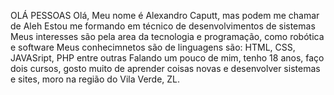 OLÁ PESSOAS
    Olá, Meu nome é Alexandro Caputt, mas podem me chamar de Aleh
 Estou me formando em técnico de desenvolvimentos de sistemas
    Meus interesses são pela area da tecnologia e programação, como robótica e software
 Meus conhecimnetos são de linguagens são: HTML, CSS, JAVASript, PHP entre outras
   Falando um pouco de mim, tenho 18 anos, faço dois cursos, gosto muito de aprender coisas novas e desenvolver sistemas e sites, moro na região do Vila Verde, ZL.
  
